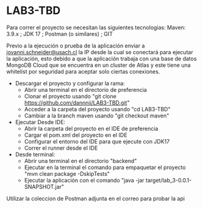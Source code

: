 # LAB3-TBD
Para correr el proyecto se necesitan las siguientes tecnologias:
Maven: 3.9.x ; JDK 17 ; Postman (o similares) ; GIT

Previo a la ejecución o prueba de la aplicación enviar a jovanni.schneider@usach.cl la IP desde la cual se conectará para ejecutar la aplicación, esto debido a que la aplicación trabaja con una base de datos MongoDB Cloud que se encuentra en un cluster de Atlas y este tiene una whitelist por seguridad para aceptar solo ciertas conexiones.

+ Descargar el proyecto y configurar la rama:
  - Abrir una terminal en el directorio de preferencia
  - Clonar el proyecto usando "git clone https://github.com/dannnii/LAB3-TBD.git"
  - Acceder a la carpeta del proyecto usando "cd LAB3-TBD"
  - Cambiar a la branch maven usando "git checkout maven"
+ Ejecutar Desde IDE:
  - Abrir la carpeta del proyecto en el IDE de preferencia
  - Cargar el pom.xml del proyecto en el IDE
  - Configurar el entorno del IDE para que ejecute con JDK17
  - Correr el runner desde el IDE
+ Desde terminal:
  - Abrir una terminal en el directorio "backend"
  - Ejecutar en la terminal el comando para empaquetar el proyecto "mvn clean package -DskipTests"
  - Ejecutar la aplicación con el comando "java -jar target/lab_3-0.0.1-SNAPSHOT.jar"

Utilizar la coleccion de Postman adjunta en el correo para probar la api
